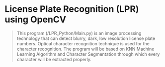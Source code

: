 # License Plate Recognition (LPR) using OpenCV

> This program (/LPR_Python/Main.py) is an image processing technology that can detect blurry, dark, low resolution license plate numbers. Optical character recognition technique is used for the character recognition. The program will be based on KNN Machine Learning Algorithm and Character Segmentation through which every character will be extracted properly.
